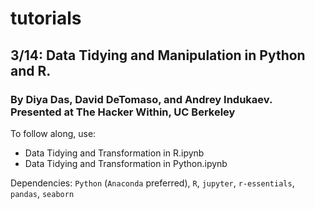 # tutorials

## 3/14: Data Tidying and Manipulation in Python and R. 
### By Diya Das, David DeTomaso, and Andrey Indukaev. Presented at The Hacker Within, UC Berkeley
To follow along, use:
- Data Tidying and Transformation in R.ipynb
- Data Tidying and Transformation in Python.ipynb

Dependencies: `Python` (`Anaconda` preferred), `R`, `jupyter`, `r-essentials`, `pandas`, `seaborn`
